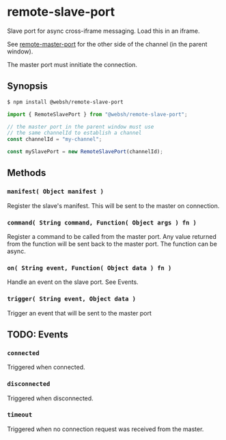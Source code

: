 # remote-slave-port
Slave port for async cross-iframe messaging. Load this in an iframe.

See [remote-master-port](https://github.com/websh-org/remote-master-port) for the other side of the channel (in the parent window).

The master port must innitiate the connection. 


## Synopsis
````bash
$ npm install @websh/remote-slave-port
````

````js
import { RemoteSlavePort } from "@websh/remote-slave-port";

// the master port in the parent window must use 
// the same channelId to establish a channel
const channelId = "my-channel"; 

const mySlavePort = new RemoteSlavePort(channelId);
````

## Methods

### `manifest( Object manifest )`
Register the slave's manifest. This will be sent to the master
on connection.

### `command( String command, Function( Object args ) fn )`
Register a command to be called from the master port.
Any value returned from the function will be sent back to the master port.
The function can be async.

### `on( String event, Function( Object data ) fn )`

Handle an event on the slave port. See Events.

### `trigger( String event, Object data )`
Trigger an event that will be sent to the master port

## TODO: Events
### `connected`
Triggered when connected.
### `disconnected`
Triggered when disconnected.
### `timeout`
Triggered when no connection request was received from the master.
